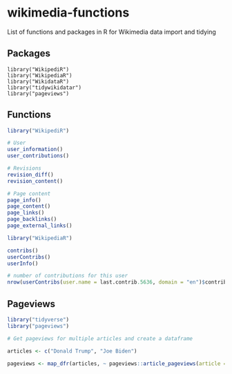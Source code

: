 # wikimedia-functions
List of functions and packages in R for Wikimedia data import and tidying

## Packages
```
library("WikipediR")
library("WikipediaR")
library("WikidataR")
library("tidywikidatar")
library("pageviews")
```

## Functions
```R
library("WikipediR")

# User
user_information()
user_contributions()

# Revisions
revision_diff()
revision_content()

# Page content
page_info()
page_content()
page_links()
page_backlinks()
page_external_links()
```

```R
library("WikipediaR")

contribs()
userContribs()
userInfo()

# number of contributions for this user
nrow(userContribs(user.name = last.contrib.5636, domain = "en")$contribs)
```

## Pageviews
```R
library("tidyverse")
library("pageviews")

# Get pageviews for multiple articles and create a dataframe

articles <- c("Donald Trump", "Joe Biden")

pageviews <- map_dfr(articles, ~ pageviews::article_pageviews(article = ., end = "2022100900"))
```
